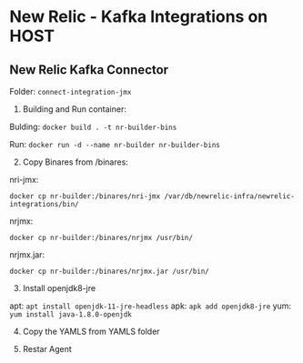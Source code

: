 # New Relic - Kafka Integrations on HOST

## New Relic Kafka Connector

Folder: 
```connect-integration-jmx```

1) Building and Run container:

Bulding:
```docker build . -t nr-builder-bins```

Run:
```docker run -d --name nr-builder nr-builder-bins```


2) Copy Binares from /binares:


nri-jmx:

``docker cp nr-builder:/binares/nri-jmx /var/db/newrelic-infra/newrelic-integrations/bin/``

nrjmx:

``docker cp nr-builder:/binares/nrjmx /usr/bin/``

nrjmx.jar:

``docker cp nr-builder:/binares/nrjmx.jar /usr/bin/``

3) Install openjdk8-jre

apt: ```apt install openjdk-11-jre-headless```
apk: ```apk add openjdk8-jre```
yum: ```yum install java-1.8.0-openjdk```

4) Copy the YAMLS from YAMLS folder

5) Restar Agent
